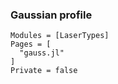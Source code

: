 ### Gaussian profile

```@autodocs
Modules = [LaserTypes]
Pages = [
  "gauss.jl"
]
Private = false
```
